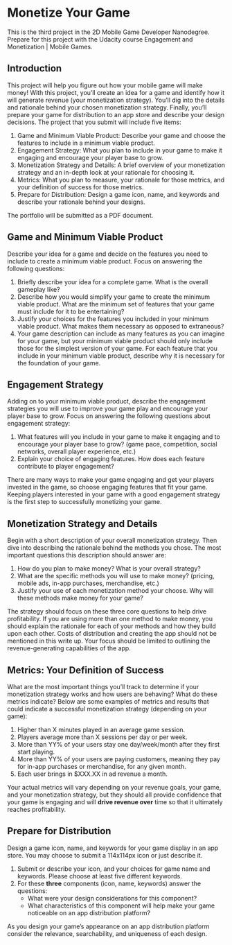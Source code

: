 # Monetize Your Game

This is the third project in the 2D Mobile Game Developer Nanodegree.  Prepare for this project with the Udacity course Engagement and Monetization | Mobile Games.

## Introduction

This project will help you figure out how your mobile game will make money! With this project, you’ll create an idea for a game and identify how it will generate revenue (your monetization strategy). You’ll dig into the details and rationale behind your chosen monetization strategy. Finally, you’ll prepare your game for distribution to an app store and describe your design decisions. The project  that you submit will include five items:

1. Game and Minimum Viable Product: Describe your game and choose the features to include in a minimum viable product. 
2. Engagement Strategy: What you plan to include in your game to make it engaging and encourage your player base to grow.
3. Monetization Strategy and Details: A brief overview of your monetization strategy and an in-depth look at your rationale for  choosing it. 
4. Metrics: What you plan to measure, your rationale for those metrics, and your definition of success for those metrics. 
5. Prepare for Distribution: Design a game icon, name, and keywords and describe your rationale behind your designs.

The portfolio will be submitted as a PDF document.

## Game and Minimum Viable Product

Describe your idea for a game and decide on the features you need to include to create a minimum viable product. 
Focus on answering the following questions:

1. Briefly describe your idea for a complete game. What is the overall gameplay like?
2. Describe how you would simplify your game to create the minimum viable product. What are the minimum set of features that your game must include for it to be entertaining?
3. Justify your choices for the features you included in your minimum viable product. What makes them necessary as opposed to extraneous?
4. Your game description can include as many features as you can imagine for your game, but your minimum viable product should only include those for the simplest version of your game. For each feature that you include in your minimum viable product, describe why it is necessary for the foundation of your game.

## Engagement Strategy

Adding on to your minimum viable product, describe the engagement strategies you will use to improve your game play and encourage your player base to grow.
Focus on answering the following questions about engagement strategy:

1. What features will you include in your game to make it engaging and to encourage your player base to grow? (game pace, competition, social networks, overall player experience, etc.)
2. Explain your choice of engaging features. How does each feature contribute to player engagement?

There are many ways to make your game engaging and get your players invested in the game, so choose engaging features that fit your game. Keeping players interested in your game with a good engagement strategy is the first step to successfully monetizing your game.

## Monetization Strategy and Details

Begin with a short description of your overall monetization strategy. Then dive into describing the rationale behind the methods you chose.
The most important questions this description should answer are:
1. How do you plan to make money? What is your overall strategy?
2. What are the specific methods you will use to make money? (pricing, mobile ads, in-app purchases, merchandise, etc.)
3. Justify your use of each monetization method your choose. Why will these methods make money for your game?

The strategy should focus on these three core questions to help drive profitability. If you are using more than one method to make money, you should explain the rationale for each of your methods  and how they build upon each other.
Costs of distribution and creating the app should not be mentioned in this write up. Your focus should be limited to outlining the revenue-generating capabilities of the app.

## Metrics: Your Definition of Success

What are the most important things you’ll track to determine if your monetization strategy works and how users are behaving? What do these metrics indicate? 
Below are some examples of metrics and results that could indicate a successful monetization strategy (depending on your game):
1. Higher than X minutes played in an average game session.
2. Players average more than X sessions per day or per week.
3. More than YY% of your users stay one day/week/month after they first start playing.
4. More than YY% of your users are paying customers, meaning they pay for in-app purchases or merchandise, for any given month.
5. Each user brings in $XXX.XX in ad revenue a month.

Your actual metrics will vary depending on your revenue goals, your game, and your monetization strategy, but they should all provide confidence that your game is engaging and will **drive revenue over** time so that it ultimately reaches profitability.

## Prepare for Distribution

Design a game icon, name, and keywords for your game display in an app store. You may choose to submit a 114x114px icon or just describe it.

1. Submit or describe your icon, and your choices for game name and keywords. Please choose at least five different keywords.
2. For these **three** components (icon, name, keywords) answer the questions:
    * What were your design considerations for this component?
    * What characteristics of this component will help make your game noticeable on an app distribution platform?

As you design your game’s appearance on an app distribution platform consider the relevance, searchability, and uniqueness of each design.